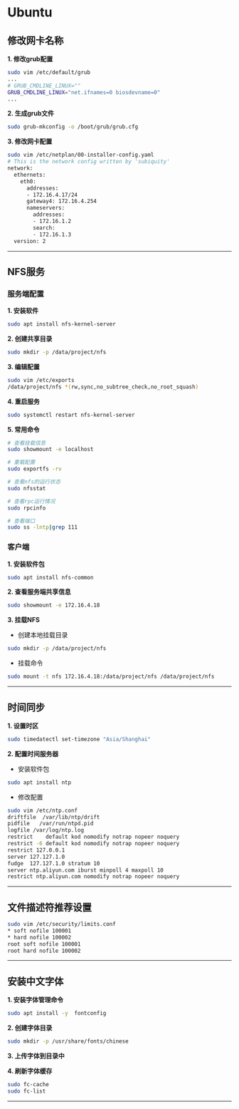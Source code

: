 # Ubuntu


## 修改网卡名称

**1. 修改grub配置**
```bash
sudo vim /etc/default/grub
...
# GRUB_CMDLINE_LINUX="" 
GRUB_CMDLINE_LINUX="net.ifnames=0 biosdevname=0"
...
```

**2. 生成grub文件**
```bash
sudo grub-mkconfig -o /boot/grub/grub.cfg
```

**3. 修改网卡配置**
```bash
sudo vim /etc/netplan/00-installer-config.yaml
# This is the network config written by 'subiquity'
network:
  ethernets:
    eth0:
      addresses:
      - 172.16.4.17/24
      gateway4: 172.16.4.254
      nameservers:
        addresses:
        - 172.16.1.2
        search:
        - 172.16.1.3
  version: 2
```

---

## NFS服务

### 服务端配置

**1. 安装软件**
```bash
sudo apt install nfs-kernel-server
```

**2. 创建共享目录**
```bash
sudo mkdir -p /data/project/nfs
```

**3. 编辑配置**
```bash
sudo vim /etc/exports
/data/project/nfs *(rw,sync,no_subtree_check,no_root_squash)
```

**4. 重启服务**
```bash
sudo systemctl restart nfs-kernel-server 
```

**5. 常用命令**
```bash
# 查看挂载信息
sudo showmount -e localhost

# 重载配置
sudo exportfs -rv

# 查看nfs的运行状态
sudo nfsstat

# 查看rpc运行情况
sudo rpcinfo

# 查看端口
sudo ss -lntp|grep 111
```

### 客户端

**1. 安装软件包**
```bash
sudo apt install nfs-common
```

**2. 查看服务端共享信息**
```bash
sudo showmount -e 172.16.4.18
```

**3. 挂载NFS**

- 创建本地挂载目录
```bash
sudo mkdir -p /data/project/nfs
```

- 挂载命令
```bash
sudo mount -t nfs 172.16.4.18:/data/project/nfs /data/project/nfs
```

---

## 时间同步

**1. 设置时区**
```bash
sudo timedatectl set-timezone "Asia/Shanghai"
```

**2. 配置时间服务器**

- 安装软件包
```bash
sudo apt install ntp
```

- 修改配置
```bash
sudo vim /etc/ntp.conf
driftfile  /var/lib/ntp/drift
pidfile   /var/run/ntpd.pid
logfile /var/log/ntp.log
restrict    default kod nomodify notrap nopeer noquery
restrict -6 default kod nomodify notrap nopeer noquery
restrict 127.0.0.1
server 127.127.1.0
fudge  127.127.1.0 stratum 10
server ntp.aliyun.com iburst minpoll 4 maxpoll 10
restrict ntp.aliyun.com nomodify notrap nopeer noquery
```

---


## 文件描述符推荐设置
```bash
sudo vim /etc/security/limits.conf
* soft nofile 100001
* hard nofile 100002
root soft nofile 100001
root hard nofile 100002
```

---

## 安装中文字体

**1. 安装字体管理命令**
```bash
sudo apt install -y  fontconfig
```

**2. 创建字体目录**
```bash
sudo mkdir -p /usr/share/fonts/chinese
```

**3. 上传字体到目录中**

**4. 刷新字体缓存**
```bash
sudo fc-cache
sudo fc-list
```
---